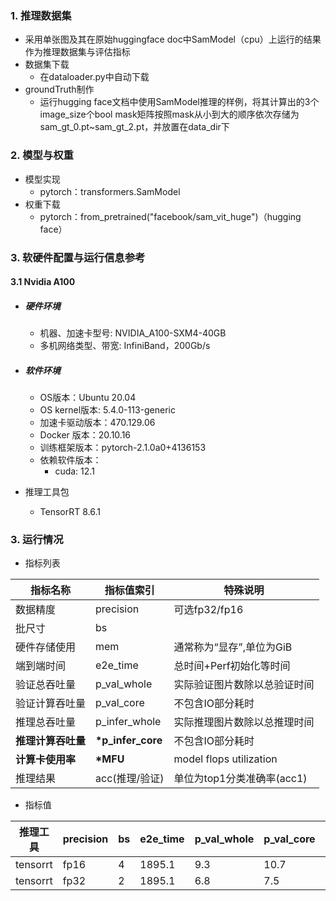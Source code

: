 ### 1. 推理数据集

* 采用单张图及其在原始huggingface doc中SamModel（cpu）上运行的结果作为推理数据集与评估指标
* 数据集下载
  * 在dataloader.py中自动下载
* groundTruth制作
  * 运行hugging face文档中使用SamModel推理的样例，将其计算出的3个image_size个bool mask矩阵按照mask从小到大的顺序依次存储为sam_gt_0.pt~sam_gt_2.pt，并放置在data_dir下

### 2. 模型与权重

* 模型实现
  * pytorch：transformers.SamModel
* 权重下载
  * pytorch：from_pretrained("facebook/sam_vit_huge")（hugging face）

### 3. 软硬件配置与运行信息参考

#### 3.1 Nvidia A100

- ##### 硬件环境

  - 机器、加速卡型号: NVIDIA_A100-SXM4-40GB
  - 多机网络类型、带宽: InfiniBand，200Gb/s

- ##### 软件环境

  - OS版本：Ubuntu 20.04
  - OS kernel版本: 5.4.0-113-generic
  - 加速卡驱动版本：470.129.06
  - Docker 版本：20.10.16
  - 训练框架版本：pytorch-2.1.0a0+4136153
  - 依赖软件版本：
    - cuda: 12.1

- 推理工具包

  - TensorRT 8.6.1

### 3. 运行情况

* 指标列表

| 指标名称           | 指标值索引       | 特殊说明                                     |
| ------------------ | ---------------- | -------------------------------------------- |
| 数据精度           | precision        | 可选fp32/fp16                                |
| 批尺寸             | bs               |                                              |
| 硬件存储使用       | mem              | 通常称为“显存”,单位为GiB                     |
| 端到端时间         | e2e_time         | 总时间+Perf初始化等时间                      |
| 验证总吞吐量       | p_val_whole      | 实际验证图片数除以总验证时间                 |
| 验证计算吞吐量     | p_val_core       | 不包含IO部分耗时                             |
| 推理总吞吐量       | p_infer_whole    | 实际推理图片数除以总推理时间                 |
| **推理计算吞吐量** | **\*p_infer_core** | 不包含IO部分耗时                             |
| **计算卡使用率** | **\*MFU** | model flops utilization                             |
| 推理结果           | acc(推理/验证)   | 单位为top1分类准确率(acc1)                   |

* 指标值

| 推理工具  | precision | bs   | e2e_time | p_val_whole | p_val_core | p_infer_whole | \*p_infer_core | \*MFU     | acc         | mem        |
| ----------- | --------- | ---- | ---- | -------- | ----------- | ---------- | ------------- | ------------ | ----------- | ----------- |
| tensorrt | fp16    | 4   |1895.1 | 9.3 | 10.7 | 7.9 | 11.8 | 11.8% | 0.89/1.0 | 23.7/40.0 |
| tensorrt | fp32   | 2 | 1895.1 | 6.8 | 7.5 | 5.5         | 7.0 | 13.9% | 1.0/1.0 | 18.1/40.0 |

